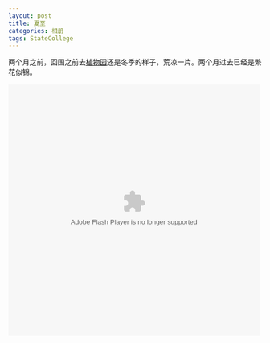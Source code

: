 ```yaml
---
layout: post
title: 夏至
categories: 相册
tags: StateCollege
---
```

两个月之前，回国之前去[植物园](http://4sq.com/cB3p6V)还是冬季的样子，荒凉一片。两个月过去已经是繁花似锦。

<object width="500" height="500"> <param name="flashvars" value="offsite=true&lang=en-us&page_show_url=%2Fphotos%2Fztpala%2Fsets%2F72157634254117751%2Fshow%2Fwith%2F9103580729%2F&page_show_back_url=%2Fphotos%2Fztpala%2Fsets%2F72157634254117751%2Fwith%2F9103580729%2F&set_id=72157634254117751&jump_to=9103580729"></param> <param name="movie" value="http://www.flickr.com/apps/slideshow/show.swf?v=124984"></param> <param name="allowFullScreen" value="true"></param><embed type="application/x-shockwave-flash" src="http://www.flickr.com/apps/slideshow/show.swf?v=124984" allowFullScreen="true" flashvars="offsite=true&lang=en-us&page_show_url=%2Fphotos%2Fztpala%2Fsets%2F72157634254117751%2Fshow%2Fwith%2F9103580729%2F&page_show_back_url=%2Fphotos%2Fztpala%2Fsets%2F72157634254117751%2Fwith%2F9103580729%2F&set_id=72157634254117751&jump_to=9103580729" width="500" height="500"></embed></object>